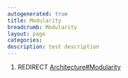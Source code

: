 ```yaml
---
autogenerated: true
title: Modularity
breadcrumb: Modularity
layout: page
categories: 
description: test description
---
```


1.  REDIRECT [Architecture\#Modularity](Architecture#Modularity "wikilink")
